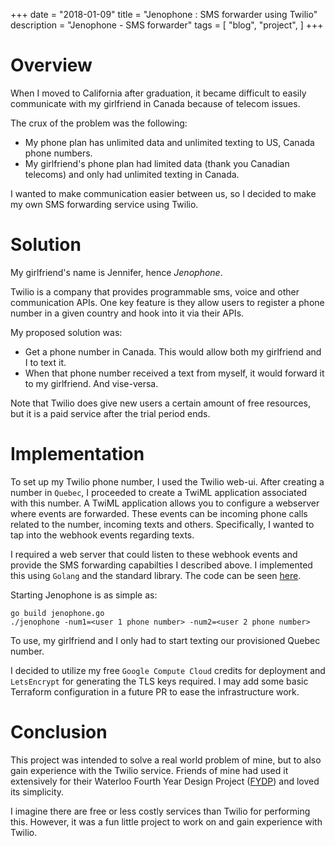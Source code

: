 +++
date = "2018-01-09"
title = "Jenophone : SMS forwarder using Twilio"
description = "Jenophone - SMS forwarder"
tags = [
  "blog",
  "project",
]
+++

# Overview

When I moved to California after graduation, it became difficult to easily
communicate with my girlfriend in Canada because of telecom issues.

The crux of the problem was the following:

- My phone plan has unlimited data and unlimited texting to US, Canada phone
  numbers.
- My girlfriend's phone plan had limited data (thank you Canadian telecoms) and
  only had unlimited texting in Canada.

I wanted to make communication easier between us, so I decided to make my own
SMS forwarding service using Twilio.

# Solution

My girlfriend's name is Jennifer, hence _Jenophone_.

Twilio is a company that provides programmable sms, voice and other communication
APIs.  One key feature is they allow users to register a phone number in a given
 country and hook into it via their APIs.

My proposed solution was:

- Get a phone number in Canada. This would allow both my girlfriend and I to
  text it.
- When that phone number received a text from myself, it would forward it to my
  girlfriend. And vise-versa.

Note that Twilio does give new users a certain amount of free resources, but it
is a paid service after the trial period ends.

# Implementation

To set up my Twilio phone number, I used the Twilio web-ui. After creating a
number in `Quebec`, I proceeded to create a TwiML application associated with this
number. A TwiML application allows you to configure a webserver where events are
forwarded. These events can be incoming phone calls related to the number,
incoming texts and others. Specifically, I wanted to tap into the webhook events
regarding texts.

I required a web server that could listen to these webhook events and provide
the SMS forwarding capabilties I described above. I implemented this using
`Golang` and the standard library. The code can be seen
[here](https://github.com/dang3r/jenophone).

Starting Jenophone is as simple as:

```
go build jenophone.go
./jenophone -num1=<user 1 phone number> -num2=<user 2 phone number>
```

To use, my girlfriend and I only had to start texting our provisioned Quebec number.

I decided to utilize my free `Google Compute Cloud` credits for deployment and
`LetsEncrypt` for generating the TLS keys required. I may add some basic
Terraform configuration in a future PR to ease the infrastructure work.

# Conclusion

This project was intended to solve a real world problem of mine, but to also
gain experience with the Twilio service. Friends of mine had used it extensively
for their Waterloo Fourth Year Design Project ([FYDP](https://uwaterloo.ca/capstone-design/)) and loved its simplicity.

I imagine there are free or less costly services than Twilio for performing this.
However, it was a fun little project to work on and gain experience with Twilio.
